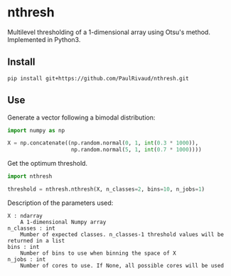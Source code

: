 # nthresh
Multilevel thresholding of a 1-dimensional array using Otsu's method. Implemented in Python3.

## Install
```
pip install git+https://github.com/PaulRivaud/nthresh.git
```

## Use
Generate a vector following a bimodal distribution:
```python
import numpy as np

X = np.concatenate((np.random.normal(0, 1, int(0.3 * 1000)),
                    np.random.normal(5, 1, int(0.7 * 1000))))
```

Get the optimum threshold.
```python
import nthresh

threshold = nthresh.nthresh(X, n_classes=2, bins=10, n_jobs=1)
```

Description of the parameters used:
```
X : ndarray
    A 1-dimensional Numpy array
n_classes : int
    Mumber of expected classes. n_classes-1 threshold values will be returned in a list
bins : int
    Number of bins to use when binning the space of X
n_jobs : int
    Number of cores to use. If None, all possible cores will be used
```
